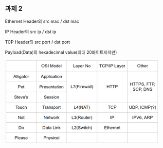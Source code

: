 ## 과제 2
Ethernet Header의 src mac / dst mac

IP Header의 src ip / dst ip

TCP Header의 src port / dst port

Payload(Data)의 hexadecimal value(최대 20바이트까지만)

![OSI_and_TCP](OSI_and_TCP.png)
